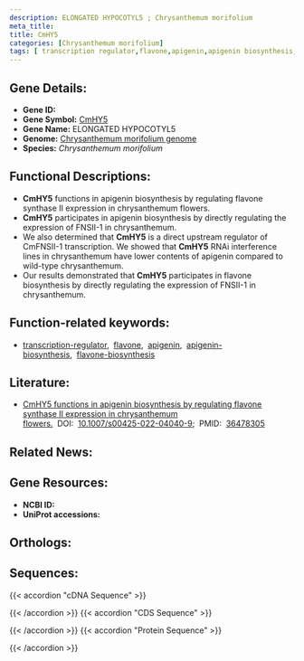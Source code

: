 ```yaml
---
description: ELONGATED HYPOCOTYL5 ; Chrysanthemum morifolium
meta_title:
title: CmHY5
categories: [Chrysanthemum morifolium]
tags: [ transcription regulator,flavone,apigenin,apigenin biosynthesis,flavone biosynthesis ]
---
```


## Gene Details:
- **Gene ID:** []()
- **Gene Symbol:** <u>CmHY5</u>
- **Gene Name:** ELONGATED HYPOCOTYL5
- **Genome:** [Chrysanthemum morifolium genome](http://210.22.121.250:8880/asteraceae/download/downloadPage)
- **Species:** *Chrysanthemum morifolium*

## Functional Descriptions:
   - **CmHY5** functions in apigenin biosynthesis by regulating flavone synthase II expression in chrysanthemum flowers.
   - **CmHY5** participates in apigenin biosynthesis by directly regulating the expression of FNSII-1 in chrysanthemum.
   - We also determined that **CmHY5** is a direct upstream regulator of CmFNSII-1 transcription. We showed that **CmHY5** RNAi interference lines in chrysanthemum have lower contents of apigenin compared to wild-type chrysanthemum.
   - Our results demonstrated that **CmHY5** participates in flavone biosynthesis by directly regulating the expression of FNSII-1 in chrysanthemum.

## Function-related keywords:
   - [transcription-regulator](/tags/transcription-regulator/),&nbsp;&nbsp;[flavone](/tags/flavone/),&nbsp;&nbsp;[apigenin](/tags/apigenin/),&nbsp;&nbsp;[apigenin-biosynthesis](/tags/apigenin-biosynthesis/),&nbsp;&nbsp;[flavone-biosynthesis](/tags/flavone-biosynthesis/)

## Literature:
   - [CmHY5 functions in apigenin biosynthesis by regulating flavone synthase II expression in chrysanthemum flowers.](https://doi.org/10.1007/s00425-022-04040-9)&nbsp;&nbsp;DOI:&nbsp;&nbsp;[10.1007/s00425-022-04040-9](https://doi.org/10.1007/s00425-022-04040-9);&nbsp;&nbsp;PMID:&nbsp;&nbsp;[36478305](https://pubmed.ncbi.nlm.nih.gov/36478305/)

## Related News:

## Gene Resources:
- **NCBI ID:**  [](https://www.ncbi.nlm.nih.gov/gene/?term=)
- **UniProt accessions:**  [](https://www.uniprot.org/uniprotkb//entry)

## Orthologs:

## Sequences:
{{< accordion "cDNA Sequence" >}}

{{< /accordion >}}
{{< accordion "CDS Sequence" >}}

{{< /accordion >}}
{{< accordion "Protein Sequence" >}}

{{< /accordion >}}
